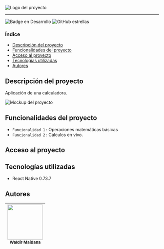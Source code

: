 ![Logo del proyecto](ubicación)

<hr />

![Badge en Desarrollo](https://img.shields.io/badge/Estado-En%20desarrollo-green)
![GitHub estrellas](https://img.shields.io/github/stars/zidjian?style=social)

### Índice

-   [Descripción del proyecto](#Descripción-del-proyecto)
-   [Funcionalidades del proyecto](#Funcionalidades-del-proyecto)
-   [Acceso al proyecto](#Acceso-al-proyecto)
-   [Tecnologías utilizadas](#Tecnologías-utilizadas)
-   [Autores](#Autores)

## Descripción del proyecto

Aplicación de una calculadora. 

![Mockup del proyecto]()

## Funcionalidades del proyecto

-   `Funcionalidad 1:` Operaciones matemáticas básicas
-   `Funcionalidad 2:` Cálculos en vivo.

## Acceso al proyecto

<!-- [Demo](https://aluraflix-phi-five.vercel.app/) -->

## Tecnologías utilizadas

- React Native 0.73.7

## Autores

| [<img src='https://www.github.com/zidjian.png' width=115><br><sub>Waldir Maidana </sub>](https://github.com/zidjian) |
| :------------------------------------------------------------------------------------------------------------------: |
